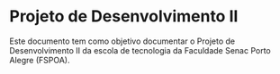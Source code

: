 # Projeto de Desenvolvimento II 
Este documento tem como objetivo documentar o Projeto de Desenvolvimento II da escola de tecnologia da Faculdade Senac Porto Alegre (FSPOA).
